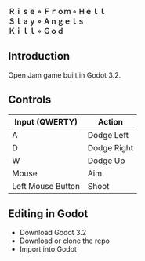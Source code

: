 **Ｒｉｓｅ ∘ Ｆｒｏｍ ∘ Ｈｅｌｌ**  
**Ｓｌａｙ ∘ Ａｎｇｅｌｓ**  
**Ｋｉｌｌ ∘ Ｇｏｄ**


## Introduction 

Open Jam game built in Godot 3.2.

## Controls

|  Input (QWERTY)   |   Action    |
| ----------------- | ----------- |
| A                 | Dodge Left  |
| D                 | Dodge Right |
| W                 | Dodge Up    |
| Mouse             | Aim         |
| Left Mouse Button | Shoot       |

## Editing in Godot

- Download Godot 3.2
- Download or clone the repo
- Import into Godot

